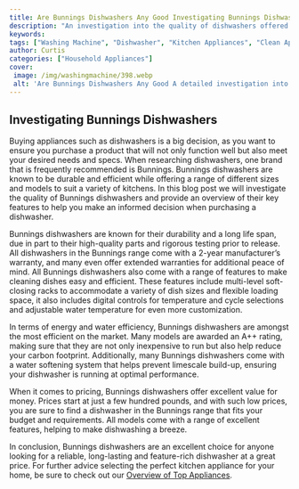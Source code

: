 ```yaml
---
title: Are Bunnings Dishwashers Any Good Investigating Bunnings Dishwasher Quality
description: "An investigation into the quality of dishwashers offered by Bunnings Warehouse Well look at features customer experiences and more to determine how good Bunnings dishwashers really are"
keywords: 
tags: ["Washing Machine", "Dishwasher", "Kitchen Appliances", "Clean Appliance"]
author: Curtis
categories: ["Household Appliances"]
cover: 
 image: /img/washingmachine/398.webp
 alt: 'Are Bunnings Dishwashers Any Good A detailed investigation into the quality of Bunnings Dishwashers'
---
```

## Investigating Bunnings Dishwashers

Buying appliances such as dishwashers is a big decision, as you want to ensure you purchase a product that will not only function well but also meet your desired needs and specs. When researching dishwashers, one brand that is frequently recommended is Bunnings. Bunnings dishwashers are known to be durable and efficient while offering a range of different sizes and models to suit a variety of kitchens. In this blog post we will investigate the quality of Bunnings dishwashers and provide an overview of their key features to help you make an informed decision when purchasing a dishwasher.

Bunnings dishwashers are known for their durability and a long life span, due in part to their high-quality parts and rigorous testing prior to release. All dishwashers in the Bunnings range come with a 2-year manufacturer’s warranty, and many even offer extended warranties for additional peace of mind. All Bunnings dishwashers also come with a range of features to make cleaning dishes easy and efficient. These features include multi-level soft-closing racks to accommodate a variety of dish sizes and flexible loading space, it also includes digital controls for temperature and cycle selections and adjustable water temperature for even more customization. 

In terms of energy and water efficiency, Bunnings dishwashers are amongst the most efficient on the market. Many models are awarded an A++ rating, making sure that they are not only inexpensive to run but also help reduce your carbon footprint. Additionally, many Bunnings dishwashers come with a water softening system that helps prevent limescale build-up, ensuring your dishwasher is running at optimal performance.

When it comes to pricing, Bunnings dishwashers offer excellent value for money. Prices start at just a few hundred pounds, and with such low prices, you are sure to find a dishwasher in the Bunnings range that fits your budget and requirements. All models come with a range of excellent features, helping to make dishwashing a breeze. 

In conclusion, Bunnings dishwashers are an excellent choice for anyone looking for a reliable, long-lasting and feature-rich dishwasher at a great price. For further advice selecting the perfect kitchen appliance for your home, be sure to check out our [Overview of Top Appliances](./pages/appliance-overview).

